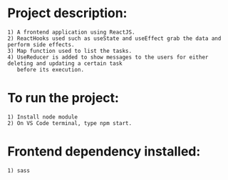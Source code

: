 #   Project description:
    1) A frontend application using ReactJS.
    2) ReactHooks used such as useState and useEffect grab the data and perform side effects.
    3) Map function used to list the tasks.
    4) UseReducer is added to show messages to the users for either deleting and updating a certain task
       before its execution.

#   To run the project:
    1) Install node module
    2) On VS Code terminal, type npm start.

#   Frontend dependency installed:
    1) sass
